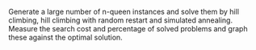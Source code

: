 Generate a large number of n-queen instances and solve them by hill climbing, hill climbing with random restart and simulated annealing. Measure the search cost and percentage of solved problems and graph these against the optimal solution.
